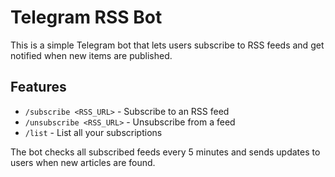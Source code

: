 # Telegram RSS Bot

This is a simple Telegram bot that lets users subscribe to RSS feeds and get notified when new items are published.

## Features

- `/subscribe <RSS_URL>` - Subscribe to an RSS feed
- `/unsubscribe <RSS_URL>` - Unsubscribe from a feed
- `/list` - List all your subscriptions

The bot checks all subscribed feeds every 5 minutes and sends updates to users when new articles are found.
